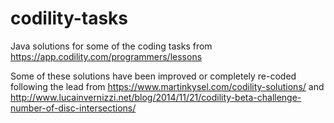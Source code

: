 # codility-tasks
Java solutions for some of the coding tasks from https://app.codility.com/programmers/lessons

Some of these solutions have been improved or completely re-coded following the lead from 
https://www.martinkysel.com/codility-solutions/ and
http://www.lucainvernizzi.net/blog/2014/11/21/codility-beta-challenge-number-of-disc-intersections/
